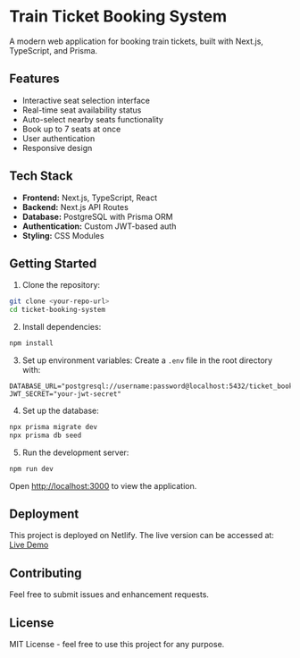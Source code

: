 # Train Ticket Booking System

A modern web application for booking train tickets, built with Next.js, TypeScript, and Prisma.

## Features

- Interactive seat selection interface
- Real-time seat availability status
- Auto-select nearby seats functionality
- Book up to 7 seats at once
- User authentication
- Responsive design

## Tech Stack

- **Frontend:** Next.js, TypeScript, React
- **Backend:** Next.js API Routes
- **Database:** PostgreSQL with Prisma ORM
- **Authentication:** Custom JWT-based auth
- **Styling:** CSS Modules

## Getting Started

1. Clone the repository:
```bash
git clone <your-repo-url>
cd ticket-booking-system
```

2. Install dependencies:
```bash
npm install
```

3. Set up environment variables:
Create a `.env` file in the root directory with:
```
DATABASE_URL="postgresql://username:password@localhost:5432/ticket_booking"
JWT_SECRET="your-jwt-secret"
```

4. Set up the database:
```bash
npx prisma migrate dev
npx prisma db seed
```

5. Run the development server:
```bash
npm run dev
```

Open [http://localhost:3000](http://localhost:3000) to view the application.

## Deployment

This project is deployed on Netlify. The live version can be accessed at: [Live Demo](your-netlify-url)

## Contributing

Feel free to submit issues and enhancement requests.

## License

MIT License - feel free to use this project for any purpose.
